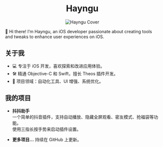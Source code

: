 <div align="center">

# Hayngu

![Hayngu Cover](https://raw.githubusercontent.com/thompsonemerson/thompsonemerson/master/cover-thompson.png)

</div>

👋 Hi there! I’m Hayngu, an iOS developer passionate about creating tools and tweaks to enhance user experiences on iOS.

## 关于我
- 💻 专注于 iOS 开发，喜欢探索和改进应用体验。
- 🛠️ 精通 Objective-C 和 Swift，擅长 Theos 插件开发。
- 🎯 项目领域：自动化工具、UI 增强、系统优化。

## 我的项目
- **抖抖助手**  
  一个简单的抖音插件，支持自动播放、隐藏全屏观看、密友模式、抢福袋等功能。  
  使用三指长按手势来启动插件设置。

- **更多项目...**
  持续在 GitHub 上更新。
